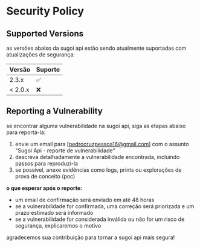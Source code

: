 # Security Policy

## Supported Versions

as versões abaixo da sugoi api estão sendo atualmente suportadas com atualizações de segurança:

| Versão | Suporte           |
| ------- | ---------------- |
| 2.3.x   | :white_check_mark: |
| < 2.0.x   | :x:                |

## Reporting a Vulnerability

se encontrar alguma vulnerabilidade na sugoi api, siga as etapas abaixo para reportá-la:

1. envie um email para [pedrocruzpessoa16@gmail.com] com o assunto "Sugoi Api - reporte de vulnerabilidade"
3. descreva detalhadamente a vulnerabilidade encontrada, incluindo passos para reproduzi-la
4. se possível, anexe evidências como logs, prints ou explorações de prova de conceito (poc)

**o que esperar após o reporte:**
- um email de confirmação será enviado em até 48 horas
- se a vulnerabilidade for confirmada, uma correção será priorizada e um prazo estimado será informado
- se a vulnerabilidade for considerada inválida ou não for um risco de segurança, explicaremos o motivo

agradecemos sua contribuição para tornar a sugoi api mais segura!
